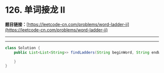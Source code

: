 # 126. 单词接龙 II

**题目链接：**[https://leetcode-cn.com/problems/word-ladder-ii](https://leetcode-cn.com/problems/word-ladder-ii)

---

<Cards card="leetcode_126_word-ladder-ii"></Cards>

---

```java
class Solution {
    public List<List<String>> findLadders(String beginWord, String endWord, List<String> wordList) {
        
    }
}
```